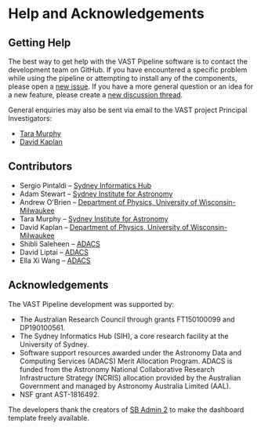 # Help and Acknowledgements

## Getting Help

The best way to get help with the VAST Pipeline software is to contact the development team on GitHub. If you have encountered a specific problem while using the pipeline or attempting to install any of the components, please open a [new issue](https://github.com/askap-vast/vast-pipeline/issues/new). If you have a more general question or an idea for a new feature, please create a [new discussion thread](https://github.com/askap-vast/vast-pipeline/discussions/new).

General enquiries may also be sent via email to the VAST project Principal Investigators:

* [Tara Murphy](mailto:tara.murphy@sydney.edu.au)
* [David Kaplan](mailto:kaplan@uwm.edu)

## Contributors

* Sergio Pintaldi – [Sydney Informatics Hub](https://informatics.sydney.edu.au)
* Adam Stewart – [Sydney Institute for Astronomy](https://sifa.sydney.edu.au/)
* Andrew O'Brien – [Department of Physics, University of Wisconsin-Milwaukee](https://uwm.edu/physics/research/astronomy-gravitation-cosmology/)
* Tara Murphy – [Sydney Institute for Astronomy](https://sifa.sydney.edu.au/)
* David Kaplan – [Department of Physics, University of Wisconsin-Milwaukee](https://uwm.edu/physics/research/astronomy-gravitation-cosmology/)
* Shibli Saleheen – [ADACS](https://adacs.org.au/who-we-are/our-team/)
* David Liptai – [ADACS](https://adacs.org.au/who-we-are/our-team/)
* Ella Xi Wang – [ADACS](https://adacs.org.au/who-we-are/our-team/)

## Acknowledgements

The VAST Pipeline development was supported by:

* The Australian Research Council through grants FT150100099 and DP190100561.
* The Sydney Informatics Hub (SIH), a core research facility at the University of Sydney.
* Software support resources awarded under the Astronomy Data and Computing Services (ADACS) Merit Allocation Program. ADACS is funded from the Astronomy National Collaborative Research Infrastructure Strategy (NCRIS) allocation provided by the Australian Government and managed by Astronomy Australia Limited (AAL).
* NSF grant AST-1816492.

The developers thank the creators of [SB Admin 2](https://github.com/StartBootstrap/startbootstrap-sb-admin-2) to make the dashboard template freely available.
